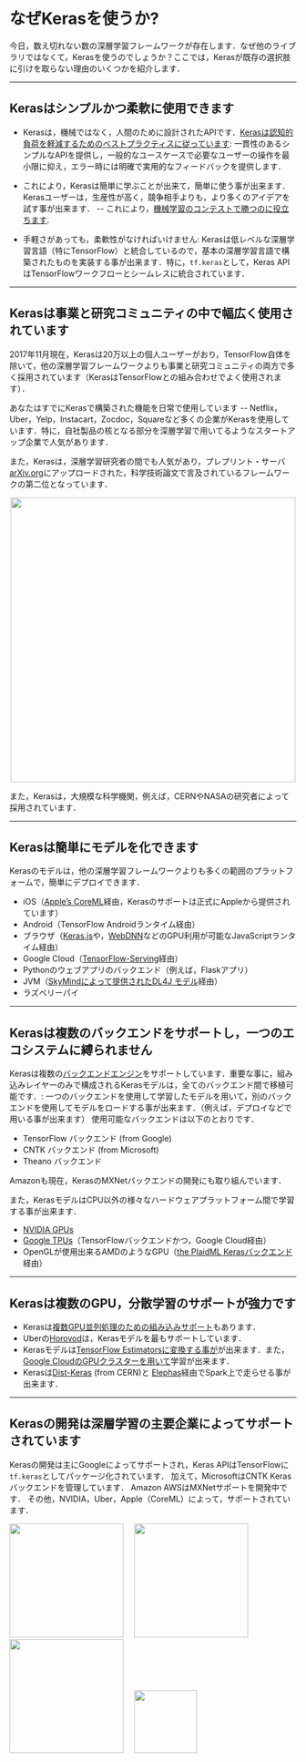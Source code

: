 # なぜKerasを使うか?

今日，数え切れない数の深層学習フレームワークが存在します．なぜ他のライブラリではなくて，Kerasを使うのでしょうか？ここでは，Kerasが既存の選択肢に引けを取らない理由のいくつかを紹介します．

---

## Kerasはシンプルかつ柔軟に使用できます
- Kerasは，機械ではなく，人間のために設計されたAPIです．[Kerasは認知的負荷を軽減するためのベストプラクティスに従っています](https://blog.keras.io/user-experience-design-for-apis.html): 一貫性のあるシンプルなAPIを提供し，一般的なユースケースで必要なユーザーの操作を最小限に抑え，エラー時には明確で実用的なフィードバックを提供します．
- これにより，Kerasは簡単に学ぶことが出来て，簡単に使う事が出来ます．Kerasユーザーは，生産性が高く，競争相手よりも，より多くのアイデアを試す事が出来ます． -- これにより，[機械学習のコンテストで勝つのに役立ちます](https://www.quora.com/Why-has-Keras-been-so-successful-lately-at-Kaggle-competitions).

- 手軽さがあっても，柔軟性がなければいけません: Kerasは低レベルな深層学習言語（特にTensorFlow）と統合しているので，基本の深層学習言語で構築されたものを実装する事が出来ます．特に，`tf.keras`として，Keras APIはTensorFlowワークフローとシームレスに統合されています．

---

## Kerasは事業と研究コミュニティの中で幅広く使用されています
2017年11月現在，Kerasは20万以上の個人ユーザーがおり，TensorFlow自体を除いて，他の深層学習フレームワークよりも事業と研究コミュニティの両方で多く採用されています（KerasはTensorFlowとの組み合わせでよく使用されます）．

あなたはすでにKerasで構築された機能を日常で使用しています -- Netflix，Uber，Yelp，Instacart，Zocdoc，Squareなど多くの企業がKerasを使用しています．特に，自社製品の核となる部分を深層学習で用いてるようなスタートアップ企業で人気があります．

また，Kerasは，深層学習研究者の間でも人気があり，プレプリント・サーバ[arXiv.org](https://arxiv.org/archive/cs)にアップロードされた，科学技術論文で言及されているフレームワークの第二位となっています．

<img src='https://keras.io/img/arxiv-mentions.png' style='width:500px; display: block; margin: 0 auto;'/>

また，Kerasは，大規模な科学機関，例えば，CERNやNASAの研究者によって採用されています．

---

## Kerasは簡単にモデルを化できます
Kerasのモデルは，他の深層学習フレームワークよりも多くの範囲のプラットフォームで，簡単にデプロイできます．
- iOS（[Apple’s CoreML](https://developer.apple.com/documentation/coreml)経由，Kerasのサポートは正式にAppleから提供されています）
- Android（TensorFlow Androidランタイム経由）
- ブラウザ（[Keras.js](https://transcranial.github.io/keras-js/#/)や，[WebDNN](https://mil-tokyo.github.io/webdnn/)などのGPU利用が可能なJavaScriptランタイム経由）
- Google Cloud（[TensorFlow-Serving](https://www.tensorflow.org/serving/)経由）
- Pythonのウェブアプリのバックエンド（例えば，Flaskアプリ）
- JVM（[SkyMindによって提供されたDL4J モデル](https://deeplearning4j.org/model-import-keras)経由）
- ラズベリーパイ

---

## Kerasは複数のバックエンドをサポートし，一つのエコシステムに縛られません
Kerasは複数の[バックエンドエンジン](https://keras.io/ja/backend/)をサポートしています．重要な事に，組み込みレイヤーのみで構成されるKerasモデルは，全てのバックエンド間で移植可能です．: 一つのバックエンドを使用して学習したモデルを用いて，別のバックエンドを使用してモデルをロードする事が出来ます．（例えば，デプロイなどで用いる事が出来ます）
使用可能なバックエンドは以下のとおりです．

- TensorFlow バックエンド (from Google)
- CNTK バックエンド (from Microsoft)
- Theano バックエンド

Amazonも現在，KerasのMXNetバックエンドの開発にも取り組んでいます．

また，KerasモデルはCPU以外の様々なハードウェアプラットフォーム間で学習する事が出来ます．

- [NVIDIA GPUs](https://developer.nvidia.com/deep-learning)
- [Google TPUs](https://cloud.google.com/tpu/)（TensorFlowバックエンドかつ，Google Cloud経由）
- OpenGLが使用出来るAMDのようなGPU（[the PlaidML Kerasバックエンド](https://github.com/plaidml/plaidml)経由）

---

## Kerasは複数のGPU，分散学習のサポートが強力です
- Kerasは[複数GPU並列処理のための組み込みサポート](/utils/#multi_gpu_model)もあります．
- Uberの[Horovod](https://github.com/uber/horovod)は，Kerasモデルを最もサポートしています．
- Kerasモデルは[TensorFlow Estimatorsに変換する事が](https://www.tensorflow.org/versions/master/api_docs/python/tf/keras/estimator/model_to_estimator)が出来ます．また，[Google CloudのGPUクラスターを用いて](https://cloud.google.com/solutions/running-distributed-tensorflow-on-compute-engine)学習が出来ます．
- Kerasは[Dist-Keras](https://github.com/cerndb/dist-keras) (from CERN)と [Elephas](https://github.com/maxpumperla/elephas)経由でSpark上で走らせる事が出来ます．

---

## Kerasの開発は深層学習の主要企業によってサポートされています
Kerasの開発は主にGoogleによってサポートされ，Keras APIはTensorFlowに `tf.keras`としてパッケージ化されています． 加えて，MicrosoftはCNTK Kerasバックエンドを管理しています． Amazon AWSはMXNetサポートを開発中です．
その他，NVIDIA，Uber，Apple（CoreML）によって，サポートされています．

<img src='https://keras.io/img/google-logo.png' style='width:200px; margin-right:15px;'/>
<img src='https://keras.io/img/microsoft-logo.png' style='width:200px; margin-right:15px;'/>
<img src='https://keras.io/img/nvidia-logo.png' style='width:200px; margin-right:15px;'/>
<img src='https://keras.io/img/aws-logo.png' style='width:110px; margin-right:15px;'/>
